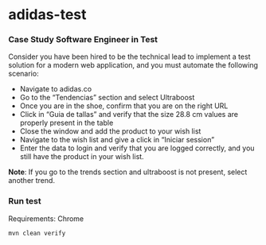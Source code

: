 # adidas-test

### Case Study Software Engineer in Test
Consider you have been hired to be the technical lead to implement a test solution for a
modern web application, and you must automate the following scenario:
* Navigate to adidas.co
* Go to the “Tendencias” section and select Ultraboost
* Once you are in the shoe, confirm that you are on the right URL
* Click in “Guia de tallas” and verify that the size 28.8 cm values are properly present in the table
* Close the window and add the product to your wish list
* Navigate to the wish list and give a click in “Iniciar session”
* Enter the data to login and verify that you are logged correctly, and you still have the product in your wish list.

**Note**: If you go to the trends section and ultraboost is not present, select another trend.

### Run test
Requirements: Chrome
```
mvn clean verify
```